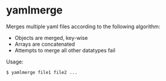 # yamlmerge

Merges multiple yaml files according to the following algorithm:

  * Objects are merged, key-wise
  * Arrays are concatenated
  * Attempts to merge all other datatypes fail

Usage:

```
$ yamlmerge file1 file2 ...
```
